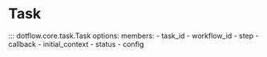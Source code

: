 # Task

::: dotflow.core.task.Task
    options:
        members:
            - task_id
            - workflow_id
            - step
            - callback
            - initial_context
            - status
            - config
